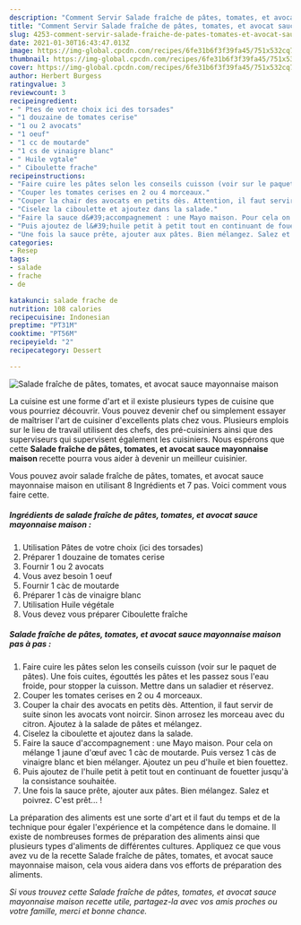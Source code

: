 ```yaml
---
description: "Comment Servir Salade fraîche de pâtes, tomates, et avocat sauce mayonnaise maison"
title: "Comment Servir Salade fraîche de pâtes, tomates, et avocat sauce mayonnaise maison"
slug: 4253-comment-servir-salade-fraiche-de-pates-tomates-et-avocat-sauce-mayonnaise-maison
date: 2021-01-30T16:43:47.013Z
image: https://img-global.cpcdn.com/recipes/6fe31b6f3f39fa45/751x532cq70/salade-fraiche-de-pates-tomates-et-avocat-sauce-mayonnaise-maison-photo-principale-de-la-recette.jpg
thumbnail: https://img-global.cpcdn.com/recipes/6fe31b6f3f39fa45/751x532cq70/salade-fraiche-de-pates-tomates-et-avocat-sauce-mayonnaise-maison-photo-principale-de-la-recette.jpg
cover: https://img-global.cpcdn.com/recipes/6fe31b6f3f39fa45/751x532cq70/salade-fraiche-de-pates-tomates-et-avocat-sauce-mayonnaise-maison-photo-principale-de-la-recette.jpg
author: Herbert Burgess
ratingvalue: 3
reviewcount: 3
recipeingredient:
- " Ptes de votre choix ici des torsades"
- "1 douzaine de tomates cerise"
- "1 ou 2 avocats"
- "1 oeuf"
- "1 cc de moutarde"
- "1 cs de vinaigre blanc"
- " Huile vgtale"
- " Ciboulette frache"
recipeinstructions:
- "Faire cuire les pâtes selon les conseils cuisson (voir sur le paquet de pâtes). Une fois cuites, égouttés les pâtes et les passez sous l&#39;eau froide, pour stopper la cuisson. Mettre dans un saladier et réservez."
- "Couper les tomates cerises en 2 ou 4 morceaux."
- "Couper la chair des avocats en petits dès. Attention, il faut servir de suite sinon les avocats vont noircir. Sinon arrosez les morceau avec du citron. Ajoutez à la salade de pâtes et mélangez."
- "Ciselez la ciboulette et ajoutez dans la salade."
- "Faire la sauce d&#39;accompagnement : une Mayo maison. Pour cela on mélange 1 jaune d&#39;œuf avec 1 càc de moutarde. Puis versez 1 càs de vinaigre blanc et bien mélanger. Ajoutez un peu d&#39;huile et bien fouettez."
- "Puis ajoutez de l&#39;huile petit à petit tout en continuant de fouetter jusqu&#39;à la consistance souhaitée."
- "Une fois la sauce prête, ajouter aux pâtes. Bien mélangez. Salez et poivrez. C&#39;est prêt... !"
categories:
- Resep
tags:
- salade
- frache
- de

katakunci: salade frache de 
nutrition: 108 calories
recipecuisine: Indonesian
preptime: "PT31M"
cooktime: "PT56M"
recipeyield: "2"
recipecategory: Dessert

---
```



![Salade fraîche de pâtes, tomates, et avocat sauce mayonnaise maison](https://img-global.cpcdn.com/recipes/6fe31b6f3f39fa45/751x532cq70/salade-fraiche-de-pates-tomates-et-avocat-sauce-mayonnaise-maison-photo-principale-de-la-recette.jpg)

La cuisine est une forme d'art et il existe plusieurs types de cuisine que vous pourriez découvrir. Vous pouvez devenir chef ou simplement essayer de maîtriser l'art de cuisiner d'excellents plats chez vous. Plusieurs emplois sur le lieu de travail utilisent des chefs, des pré-cuisiniers ainsi que des superviseurs qui supervisent également les cuisiniers. Nous espérons que cette <strong> Salade fraîche de pâtes, tomates, et avocat sauce mayonnaise maison </strong> recette pourra vous aider à devenir un meilleur cuisinier.

<!--inarticleads1-->

Vous pouvez avoir salade fraîche de pâtes, tomates, et avocat sauce mayonnaise maison en utilisant 8 Ingrédients et 7 pas. Voici comment vous faire cette.

##### Ingrédients de salade fraîche de pâtes, tomates, et avocat sauce mayonnaise maison :

1. Utilisation  Pâtes de votre choix (ici des torsades)
1. Préparer 1 douzaine de tomates cerise
1. Fournir 1 ou 2 avocats
1. Vous avez besoin 1 oeuf
1. Fournir 1 càc de moutarde
1. Préparer 1 càs de vinaigre blanc
1. Utilisation  Huile végétale
1. Vous devez vous préparer  Ciboulette fraîche




<!--inarticleads2-->

##### Salade fraîche de pâtes, tomates, et avocat sauce mayonnaise maison pas à pas :

1. Faire cuire les pâtes selon les conseils cuisson (voir sur le paquet de pâtes). Une fois cuites, égouttés les pâtes et les passez sous l&#39;eau froide, pour stopper la cuisson. Mettre dans un saladier et réservez.
1. Couper les tomates cerises en 2 ou 4 morceaux.
1. Couper la chair des avocats en petits dès. Attention, il faut servir de suite sinon les avocats vont noircir. Sinon arrosez les morceau avec du citron. Ajoutez à la salade de pâtes et mélangez.
1. Ciselez la ciboulette et ajoutez dans la salade.
1. Faire la sauce d&#39;accompagnement : une Mayo maison. Pour cela on mélange 1 jaune d&#39;œuf avec 1 càc de moutarde. Puis versez 1 càs de vinaigre blanc et bien mélanger. Ajoutez un peu d&#39;huile et bien fouettez.
1. Puis ajoutez de l&#39;huile petit à petit tout en continuant de fouetter jusqu&#39;à la consistance souhaitée.
1. Une fois la sauce prête, ajouter aux pâtes. Bien mélangez. Salez et poivrez. C&#39;est prêt... !




<!--inarticleads1-->

<p>
La préparation des aliments est une sorte d'art et il faut du temps et de la technique pour égaler l'expérience et la compétence dans le domaine. Il existe de nombreuses formes de préparation des aliments ainsi que plusieurs types d'aliments de différentes cultures. Appliquez ce que vous avez vu de la recette Salade fraîche de pâtes, tomates, et avocat sauce mayonnaise maison, cela vous aidera dans vos efforts de préparation des aliments.
</p>

<p>
<i>Si vous trouvez cette Salade fraîche de pâtes, tomates, et avocat sauce mayonnaise maison recette utile, partagez-la avec vos amis proches ou votre famille, merci et bonne chance.</i>
</p>
